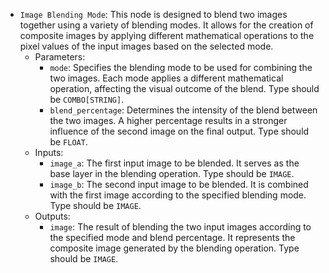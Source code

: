 - `Image Blending Mode`: This node is designed to blend two images together using a variety of blending modes. It allows for the creation of composite images by applying different mathematical operations to the pixel values of the input images based on the selected mode.
    - Parameters:
        - `mode`: Specifies the blending mode to be used for combining the two images. Each mode applies a different mathematical operation, affecting the visual outcome of the blend. Type should be `COMBO[STRING]`.
        - `blend_percentage`: Determines the intensity of the blend between the two images. A higher percentage results in a stronger influence of the second image on the final output. Type should be `FLOAT`.
    - Inputs:
        - `image_a`: The first input image to be blended. It serves as the base layer in the blending operation. Type should be `IMAGE`.
        - `image_b`: The second input image to be blended. It is combined with the first image according to the specified blending mode. Type should be `IMAGE`.
    - Outputs:
        - `image`: The result of blending the two input images according to the specified mode and blend percentage. It represents the composite image generated by the blending operation. Type should be `IMAGE`.

